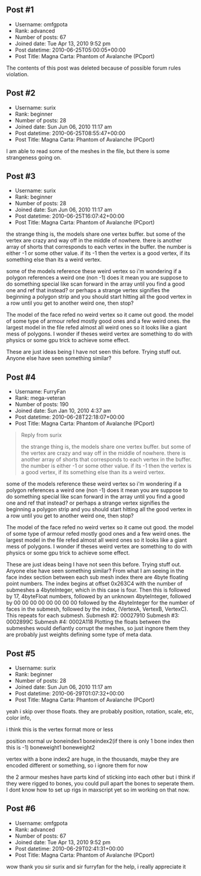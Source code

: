 ## Post #1
- Username: omfgpota
- Rank: advanced
- Number of posts: 67
- Joined date: Tue Apr 13, 2010 9:52 pm
- Post datetime: 2010-06-25T05:00:05+00:00
- Post Title: Magna Carta: Phantom of Avalanche (PCport)

The contents of this post was deleted because of possible forum rules violation.
## Post #2
- Username: surix
- Rank: beginner
- Number of posts: 28
- Joined date: Sun Jun 06, 2010 11:17 am
- Post datetime: 2010-06-25T08:55:47+00:00
- Post Title: Magna Carta: Phantom of Avalanche (PCport)

I am able to read some of the meshes in the file, but there is some strangeness going on.
## Post #3
- Username: surix
- Rank: beginner
- Number of posts: 28
- Joined date: Sun Jun 06, 2010 11:17 am
- Post datetime: 2010-06-25T16:07:42+00:00
- Post Title: Magna Carta: Phantom of Avalanche (PCport)

the strange thing is, the models share one vertex buffer.  but some of the vertex are crazy and way off in the middle of nowhere.  there is another array of shorts that corresponds to each vertex in the buffer.  the number is either -1 or some other value.  if its -1 then the vertex is a good vertex, if its something else than its a weird vertex.  


some of the models reference these weird vertex so i'm wondering if a polygon references a weird one (non -1) does it mean you are suppose to do something special like scan forward in the array until you find a good one and ref that instead?  or perhaps a strange vertex signifies the beginning a polygon strip and you should start hitting all the good vertex in a row until you get to another weird one, then stop? 

The model of the face refed no weird vertex so it came out good.  the model of some type of armour refed mostly good ones and a few weird ones.  the largest model in the file refed almost all weird ones so it looks like a giant mess of polygons.  I wonder if theses weird vertex are something to do with physics or some gpu trick to achieve some effect.

These are just ideas being I have not seen this before.  Trying stuff out.    Anyone else have seen something similar?
## Post #4
- Username: FurryFan
- Rank: mega-veteran
- Number of posts: 190
- Joined date: Sun Jan 10, 2010 4:37 am
- Post datetime: 2010-06-28T22:18:07+00:00
- Post Title: Magna Carta: Phantom of Avalanche (PCport)

> Reply from surix
>
> the strange thing is, the models share one vertex buffer.  but some of the vertex are crazy and way off in the middle of nowhere.  there is another array of shorts that corresponds to each vertex in the buffer.  the number is either -1 or some other value.  if its -1 then the vertex is a good vertex, if its something else than its a weird vertex.  


some of the models reference these weird vertex so i'm wondering if a polygon references a weird one (non -1) does it mean you are suppose to do something special like scan forward in the array until you find a good one and ref that instead?  or perhaps a strange vertex signifies the beginning a polygon strip and you should start hitting all the good vertex in a row until you get to another weird one, then stop? 

The model of the face refed no weird vertex so it came out good.  the model of some type of armour refed mostly good ones and a few weird ones.  the largest model in the file refed almost all weird ones so it looks like a giant mess of polygons.  I wonder if theses weird vertex are something to do with physics or some gpu trick to achieve some effect.

These are just ideas being I have not seen this before.  Trying stuff out.    Anyone else have seen something similar?
From what I am seeing in the face index section between each sub mesh index there are 4byte floating point numbers. The index begins at offset 0x263C4 with the number of submeshes a 4byteInteger, which in this case is four.
Then this is followed by 17, 4byteFloat numbers, followed by an unknown 4byteInteger, followed by 00 00 00 00 00 00 00 00 followed by the 4byteInteger for the number of faces in the submesh, followed by the index, (VertexA, VertexB, VertexC). This repeats for each submesh.
Submesh #2: 00027910
Submesh #3: 0002899C
Submesh #4: 0002A118
Plotting the floats between the submeshes would defiantly corrupt the meshes, so just ingnore them they are probably just weights defining some type of meta data.
## Post #5
- Username: surix
- Rank: beginner
- Number of posts: 28
- Joined date: Sun Jun 06, 2010 11:17 am
- Post datetime: 2010-06-29T01:07:32+00:00
- Post Title: Magna Carta: Phantom of Avalanche (PCport)

yeah i skip over those floats.  they are probably position, rotation, scale, etc, color info,


i think this is the vertex format more or less

position
normal
uv
boneindex1
boneindex2(if there is only 1 bone index then this is -1)
boneweight1
boneweight2

vertex with a bone index2 are huge, in the thousands, maybe they are encoded different or something, so i ignore them for now

the 2 armour meshes have parts kind of sticking into each other but i think if they were rigged to bones, you could pull apart the bones to seperate them.
I dont know how to set up rigs in maxscript yet so im working on that now.
## Post #6
- Username: omfgpota
- Rank: advanced
- Number of posts: 67
- Joined date: Tue Apr 13, 2010 9:52 pm
- Post datetime: 2010-06-29T02:41:31+00:00
- Post Title: Magna Carta: Phantom of Avalanche (PCport)

wow thank you sir surix and sir furryfan for the help, i really appreciate it
